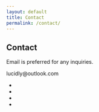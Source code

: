 ```yaml
---
layout: default
title: Contact
permalink: /contact/
---
```


<div id="contact" class="section dark">
	<div class="wrapper">
		<h2>Contact</h2>
		<p>Email is preferred for any inquiries.</p>
		<p>lucidly@outlook.com</p>
		<span class="together">
			<p>
				<ul id="links">
				<li><a class="fa fa-twitter fa-fw fa-lg" href="https://twitter.com/lucidly"></a></li>
				<li><a class="fa fa-tumblr fa-fw fa-lg" href="http://dreamylucid.tumblr.com/"></a></li>
				<li><a class="fa fa-github fa-fw fa-lg" href="https://github.com/lucidly"></a></li>
				<li><a class="fa fa-behance-square fa-fw fa-lg" href="https://www.behance.net/lucidly"></a></li>
				</ul>
			</p>
		</span>
	</div>
</div>
